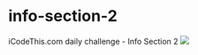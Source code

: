 # info-section-2
iCodeThis.com daily challenge - Info Section 2
<a href="https://icodethis.com/submissions/13468" target="_blank"><img src="https://shismqklzntzxworibfn.supabase.co/storage/v1/object/public/previews/3197f7fe-16e1-471c-882e-3890d3cd4b14.png"></a>
